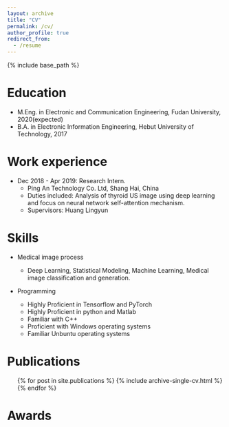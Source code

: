 ```yaml
---
layout: archive
title: "CV"
permalink: /cv/
author_profile: true
redirect_from:
  - /resume
---
```


{% include base_path %}

Education
======
* M.Eng. in Electronic and Communication Engineering, Fudan University, 2020(expected)
* B.A. in Electronic Information Engineering, Hebut University of Technology, 2017

Work experience
======
* Dec 2018 - Apr 2019:  Research Intern.
  * Ping An Technology Co. Ltd, Shang Hai, China
  * Duties included: Analysis of thyroid US image using deep learning and focus on neural network self-attention mechanism.
  * Supervisors: Huang Lingyun
  
Skills
======
* Medical image process
  * Deep Learning, Statistical Modeling, Machine Learning, 
Medical image classification and generation. 

* Programming
  * Highly Proficient in Tensorflow and PyTorch 
  * Highly Proficient in python and Matlab 
  * Familiar with C++ 
  * Proficient with Windows operating systems
  * Familiar Unbuntu operating systems


Publications
======
  <ul>{% for post in site.publications %}
    {% include archive-single-cv.html %}
  {% endfor %}</ul>
  

  
Awards
======


